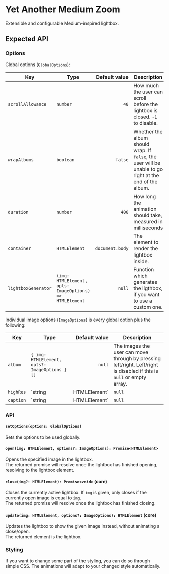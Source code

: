 # Yet Another Medium Zoom

Extensible and configurable Medium-inspired lightbox.

## Expected API

### Options

Global options (`GlobalOptions`):

| Key                 | Type                                                    |   Default value | Description                                                                                             |
| ------------------- | ------------------------------------------------------- | --------------: | ------------------------------------------------------------------------------------------------------- |
| `scrollAllowance`   | `number`                                                |            `40` | How much the user can scroll before the lightbox is closed. `-1` to disable.                            |
| `wrapAlbums`        | `boolean`                                               |         `false` | Whether the album should wrap. If `false`, the user will be unable to go right at the end of the album. |
| `duration`          | `number`                                                |           `400` | How long the animation should take, measured in milliseconds                                            |
| `container`         | `HTMLElement`                                           | `document.body` | The element to render the lightbox inside.                                                              |
| `lightboxGenerator` | `(img: HTMLElement, opts: ImageOptions) => HTMLElement` |          `null` | Function which generates the ligthbox, if you want to use a custom one.                                 |

Individual image options (`ImageOptions`) is every global option plus the following:

| Key       | Type                                          | Default value | Description                                                                                                           |
| --------- | --------------------------------------------- | ------------: | --------------------------------------------------------------------------------------------------------------------- |
| `album`   | `{ img: HTMLElement, opts?: ImageOptions }[]` |        `null` | The images the user can move through by pressing left/right. Left/right is disabled if this is `null` or empty array. |
| `highRes` | `string | HTMLElement`                        |        `null` | URL of the high-res version to display when zoomed in, or an element if you already have one.                         |
| `caption` | `string | HTMLElement`                        |        `null` | The element to render the lightbox inside. Caption is disabled if this is `null` or empty string.                     |

### API

#### `setOptions(options: GlobalOptions)`

Sets the options to be used globally.

#### `open(img: HTMLElement, options?: ImageOptions): Promise<HTMLElement>`

Opens the specified image in the lightbox.  
The returned promise will resolve once the lightbox has finished opening, resolving to the lightbox element.

#### `close(img?: HTMLElement): Promise<void>` (core)

Closes the currently active lightbox. If `img` is given, only closes if the currently open image is equal to `img`.  
The returned promise will resolve once the lightbox has finished closing.

#### `update(img: HTMLElement, options?: ImageOptions): HTMLElement` (core)

Updates the lightbox to show the given image instead, without animating a close/open.  
The returned element is the lightbox.

### Styling

If you want to change some part of the styling, you can do so through simple CSS. The animations will adapt to your changed style automatically.
